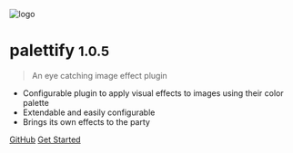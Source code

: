 ![logo](images/logo.png)

# palettify <small>1.0.5</small>

> An eye catching image effect plugin

- Configurable plugin to apply visual effects to images using their color palette 
- Extendable and easily configurable
- Brings its own effects to the party

[GitHub](https://github.com/dobromir-hristov/palettify)
[Get Started](#intro)
